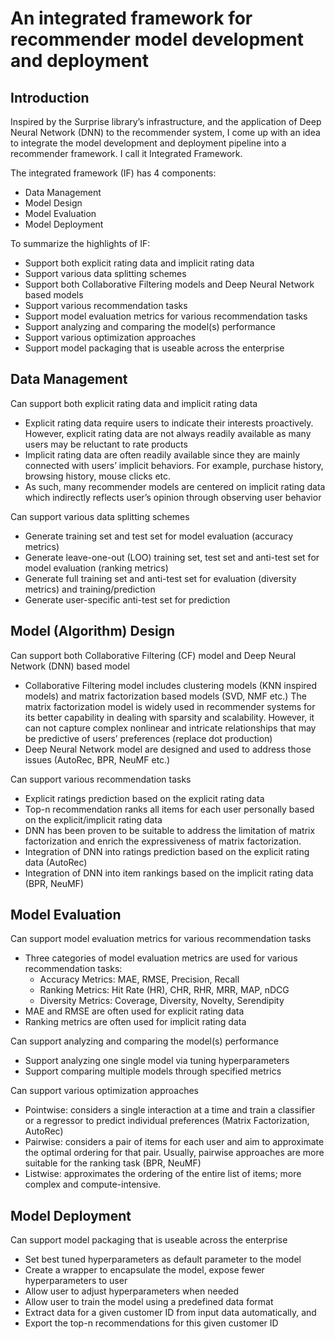 # An integrated framework for recommender model development and deployment

## Introduction

Inspired by the Surprise library’s infrastructure, and the application of Deep Neural Network (DNN) to the recommender system, I come up with an idea to integrate the model development and deployment pipeline into a recommender framework. I call it Integrated Framework.

The integrated framework (IF) has 4 components:
* Data Management
* Model Design
* Model Evaluation
* Model Deployment

To summarize the highlights of IF:
* Support both explicit rating data and implicit rating data
* Support various data splitting schemes
* Support both Collaborative Filtering models and Deep Neural Network based models
* Support various recommendation tasks
* Support model evaluation metrics for various recommendation tasks
* Support analyzing and comparing the model(s) performance
* Support various optimization approaches
* Support model packaging that is useable across the enterprise

## Data Management

Can support both explicit rating data and implicit rating data
* Explicit rating data require users to indicate their interests proactively. However, explicit rating data are not always readily available as many users may be reluctant to rate products
* Implicit rating data are often readily available since they are mainly connected with users’ implicit behaviors. For example, purchase history, browsing history, mouse clicks etc.
* As such, many recommender models are centered on implicit rating data which indirectly reflects user’s opinion through observing user behavior

Can support various data splitting schemes
* Generate training set and test set for model evaluation (accuracy metrics)
* Generate leave-one-out (LOO) training set, test set and anti-test set for model evaluation (ranking metrics)
* Generate full training set and anti-test set for evaluation (diversity metrics) and training/prediction
* Generate user-specific anti-test set for prediction

## Model (Algorithm) Design

Can support both Collaborative Filtering (CF) model and Deep Neural Network (DNN) based model
* Collaborative Filtering model includes clustering models (KNN inspired models) and matrix factorization based models (SVD, NMF etc.)
The matrix factorization model is widely used in recommender systems for its better capability in dealing with sparsity and scalability. However, it can not capture complex nonlinear and intricate relationships that may be predictive of users’ preferences (replace dot production)
* Deep Neural Network model are designed and used to address those issues (AutoRec, BPR, NeuMF etc.)

Can support various recommendation tasks
* Explicit ratings prediction based on the explicit rating data
* Top-n recommendation ranks all items for each user personally based on the explicit/implicit rating data 
* DNN has been proven to be suitable to address the limitation of matrix factorization and enrich the expressiveness of matrix factorization. 
* Integration of DNN into ratings prediction based on the explicit rating data (AutoRec)
* Integration of DNN into item rankings based on the implicit rating data (BPR, NeuMF)

## Model Evaluation

Can support model evaluation metrics for various recommendation tasks
* Three categories of model evaluation metrics are used for various recommendation tasks:
  * Accuracy Metrics: MAE, RMSE, Precision, Recall
  * Ranking Metrics: Hit Rate (HR), CHR, RHR, MRR, MAP, nDCG
  * Diversity Metrics: Coverage, Diversity, Novelty, Serendipity
* MAE and RMSE are often used for explicit rating data
* Ranking metrics are often used for implicit rating data

Can support analyzing and comparing the model(s) performance
* Support analyzing one single model via tuning hyperparameters
* Support comparing multiple models through specified metrics

Can support various optimization approaches
* Pointwise: considers a single interaction at a time and train a classifier or a regressor to predict individual preferences (Matrix Factorization, AutoRec)
* Pairwise: considers a pair of items for each user and aim to approximate the optimal ordering for that pair. Usually, pairwise approaches are more suitable for the ranking task (BPR, NeuMF)
* Listwise: approximates the ordering of the entire list of items; more complex and compute-intensive.

## Model Deployment

Can support model packaging that is useable across the enterprise
* Set best tuned hyperparameters as default parameter to the model
* Create a wrapper to encapsulate the model, expose fewer hyperparameters to user
* Allow user to adjust hyperparameters when needed
* Allow user to train the model using a predefined data format
* Extract data for a given customer ID from input data automatically, and
* Export the top-n recommendations for this given customer ID
